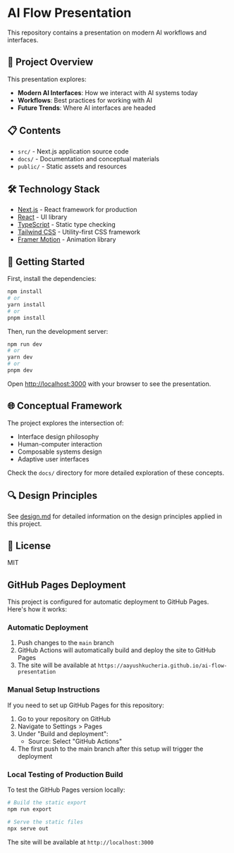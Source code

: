# AI Flow Presentation

This repository contains a presentation on modern AI workflows and interfaces.

## 🚀 Project Overview

This presentation explores:

- **Modern AI Interfaces**: How we interact with AI systems today
- **Workflows**: Best practices for working with AI
- **Future Trends**: Where AI interfaces are headed

## 📋 Contents

- `src/` - Next.js application source code
- `docs/` - Documentation and conceptual materials
- `public/` - Static assets and resources

## 🛠️ Technology Stack

- [Next.js](https://nextjs.org/) - React framework for production
- [React](https://reactjs.org/) - UI library
- [TypeScript](https://www.typescriptlang.org/) - Static type checking
- [Tailwind CSS](https://tailwindcss.com/) - Utility-first CSS framework
- [Framer Motion](https://www.framer.com/motion/) - Animation library

## 🚦 Getting Started

First, install the dependencies:

```bash
npm install
# or
yarn install
# or
pnpm install
```

Then, run the development server:

```bash
npm run dev
# or
yarn dev
# or
pnpm dev
```

Open [http://localhost:3000](http://localhost:3000) with your browser to see the presentation.

## 🌐 Conceptual Framework

The project explores the intersection of:

- Interface design philosophy
- Human-computer interaction
- Composable systems design
- Adaptive user interfaces

Check the `docs/` directory for more detailed exploration of these concepts.

## 🔍 Design Principles

See [design.md](design.md) for detailed information on the design principles applied in this project.

## 📄 License

MIT

## GitHub Pages Deployment

This project is configured for automatic deployment to GitHub Pages. Here's how it works:

### Automatic Deployment

1. Push changes to the `main` branch
2. GitHub Actions will automatically build and deploy the site to GitHub Pages
3. The site will be available at `https://aayushkucheria.github.io/ai-flow-presentation`

### Manual Setup Instructions

If you need to set up GitHub Pages for this repository:

1. Go to your repository on GitHub
2. Navigate to Settings > Pages
3. Under "Build and deployment":
   - Source: Select "GitHub Actions"
4. The first push to the main branch after this setup will trigger the deployment

### Local Testing of Production Build

To test the GitHub Pages version locally:

```bash
# Build the static export
npm run export

# Serve the static files
npx serve out
```

The site will be available at `http://localhost:3000` 